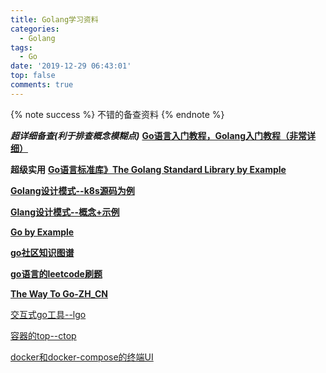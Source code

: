 ```yaml
---
title: Golang学习资料
categories:
  - Golang
tags:
  - Go
date: '2019-12-29 06:43:01'
top: false
comments: true
---
```


{% note success %} 不错的备查资料 {% endnote %}

***超详细备查(利于排查概念模糊点)***
[**Go语言入门教程，Golang入门教程（非常详细）**](http://c.biancheng.net/golang/)

**超级实用**
[**Go语言标准库》The Golang Standard Library by Example**](https://books.studygolang.com/The-Golang-Standard-Library-by-Example/)

[**Golang设计模式--k8s源码为例**](https://juejin.im/post/5a113e686fb9a0452936596c)

[**Glang设计模式--概念+示例**](https://github.com/senghoo/golang-design-pattern)

[**Go by Example**](https://gobyexample.com/)

[**go社区知识图谱**](https://github.com/gocn/knowledge)

[**go语言的leetcode刷题**](https://leetcode.gin.sh/)

**[The Way To Go-ZH_CN](https://github.com/unknwon/the-way-to-go_ZH_CN/blob/master/eBook/directory.md)**



[交互式go工具--lgo](https://github.com/yunabe/lgo)

[容器的top--ctop](https://github.com/bcicen/ctop)

[docker和docker-compose的终端UI](https://github.com/jesseduffield/lazydocker)